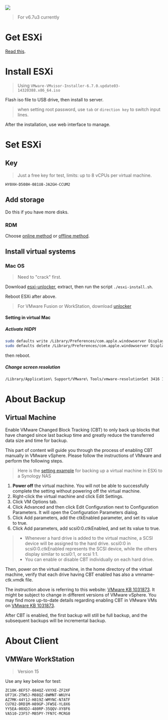 ![](https://junior1104.files.wordpress.com/2010/08/vmware-logo.jpg?w=595)

> For v6.7u3 currently

# Get ESXi

[Read this](https://blog.whsir.com/post-3377.html).

# Install ESXi

> Using `VMware-VMvisor-Installer-6.7.0.update03-14320388.x86_64.iso`

Flash iso file to USB drive, then install to server.

> when setting root password, use `tab` or `direction key` to switch input lines.

After the installation, use web interface to manage.

# Set ESXi

## Key

> Just a free key for test, limits: up to 8 vCPUs per virtual machine.

```
HY0XH-D508H-081U8-JA2GH-CCUM2
```

## Add storage

Do this if you have more disks.

### RDM

Choose [online method](https://www.jianshu.com/p/9606c9cdfc56) or [offline method](https://blog.whsir.com/post-4462.html).

## Install virtual systems

### Mac OS

> Need to "crack" first.

Download [esxi-unlocker](https://github.com/DrDonk/esxi-unlocker), extract, then run the script `./esxi-install.sh`.

Reboot ESXi after above.

> For VMware Fusion or WorkStation, download [unlocker](https://github.com/DrDonk/unlocker)

#### Setting in virtual Mac

##### Activate HiDPI

```bash
sudo defaults write /Library/Preferences/com.apple.windowserver DisplayResolutionEnabled -bool YES
sudo defaults delete /Library/Preferences/com.apple.windowserver DisplayResolutionDisabled
```

then reboot.

##### Change screen resolution

```bash
/Library/Application\ Support/VMware\ Tools/vmware-resolutionSet 3416 1920
```

# About Backup

## Virtual Machine

Enable VMware Changed Block Tracking (CBT) to only back up blocks that have changed since last backup time and greatly reduce the transferred data size and time for backup.

This part of content will guide you through the process of enabling CBT manually in VMware vSphere. Please follow the instructions of VMware and perform the following steps.

> Here is the [setting example](https://www.synology.com/en-global/knowledgebase/DSM/tutorial/Backup/How_to_enable_CBT_manually_for_a_virtual_machine) for backing up a virtual machine in ESXi to a Synology NAS

1. **Power off** the virtual machine. You will not be able to successfully complete the setting without powering off the virtual machine.
2. Right-click the virtual machine and click Edit Settings.
3. Click VM Options tab.
4. Click Advanced and then click Edit Configuration next to Configuration Parameters. It will open the Configuration Parameters dialog.
5. Click Add parameters, add the ctkEnabled parameter, and set its value to true.
6. Click Add parameters, add scsi0:0.ctkEnabled, and set its value to true.

> - Whenever a hard drive is added to the virtual machine, a SCSI device will be assigned to the hard drive. scsi0:0 in scsi0:0.ctkEnabled represents the SCSI device, while the others display similar to scsi0:1, or scsi 1:1.
> - You can enable or disable CBT individually on each hard drive.

Then, power on the virtual machine, in the home directory of the virtual machine, verify that each drive having CBT enabled has also a vmname-ctk.vmdk file.

The instruction above is referring to this website: [VMware KB 1031873](https://kb.vmware.com/s/article/1031873). It might be subject to change in different versions of VMware vSphere. You may find more up-to-date details regarding enabling CBT in VMware VMs on [VMware KB 1031873](https://kb.vmware.com/s/article/1031873).

After CBT is enabled, the first backup will still be full backup, and the subsequent backups will be incremental backup.

# About Client

## VMWare WorkStation

> Version 15

Use any key below for test:

```bash
ZC10K-8EF57-084QZ-VXYXE-ZF2XF
UF71K-2TW5J-M88QZ-8WMNT-WKUY4
AZ7MK-44Y1J-H819Z-WMYNC-N7ATF
CU702-DRD1M-H89GP-JFW5E-YL8X6
YY5EA-00XDJ-480RP-35QQV-XY8F6
VA510-23F57-M85PY-7FN7C-MCRG0
```